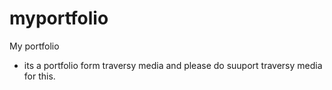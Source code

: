 # myportfolio
My portfolio

* its a portfolio form traversy media and please do suuport traversy media for this.
